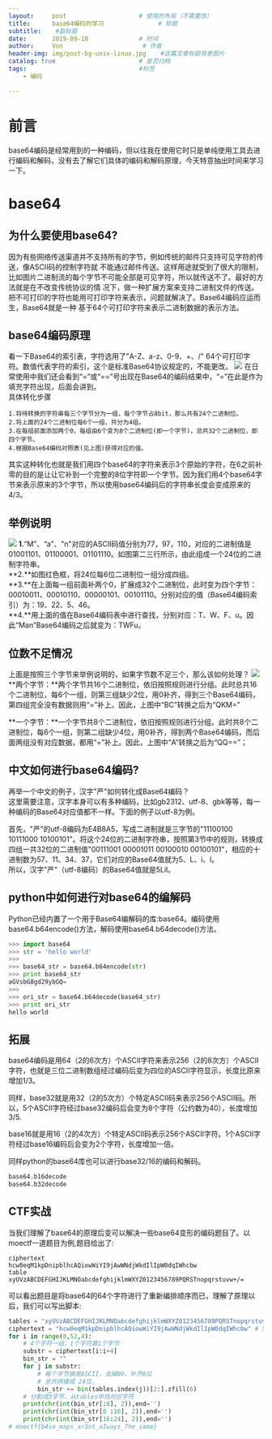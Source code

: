 ```yaml
---
layout:     post                    # 使用的布局（不需要改）
title:      base64编码的学习               # 标题 
subtitle:    #副标题
date:       2019-09-18              # 时间
author:     Von                      # 作者
header-img: img/post-bg-unix-linux.jpg    #这篇文章标题背景图片
catalog: true                       # 是否归档
tags:                               #标签
    - 编码

---
```


# 前言
base64编码是经常用到的一种编码，但以往我在使用它时只是单纯使用工具去进行编码和解码，没有去了解它们具体的编码和解码原理，今天特意抽出时间来学习一下。  

# base64
## 为什么要使用base64?
因为有些网络传送渠道并不支持所有的字节，例如传统的邮件只支持可见字符的传送，像ASCII码的控制字符就 不能通过邮件传送。这样用途就受到了很大的限制，比如图片二进制流的每个字节不可能全部是可见字符，所以就传送不了。最好的方法就是在不改变传统协议的情 况下，做一种扩展方案来支持二进制文件的传送。把不可打印的字符也能用可打印字符来表示，问题就解决了。Base64编码应运而生，Base64就是一种 基于64个可打印字符来表示二进制数据的表示方法。

## base64编码原理
看一下Base64的索引表，字符选用了"A-Z、a-z、0-9、+、/" 64个可打印字符。数值代表字符的索引，这个是标准Base64协议规定的，不能更改。
![](/img/blog15-1.png)
在日常使用中我们还会看到“=”或“==”号出现在Base64的编码结果中，“=”在此是作为填充字符出现，后面会讲到。  
具体转化步骤
``` 
1.将待转换的字符串每三个字节分为一组，每个字节占8bit，那么共有24个二进制位。
2.将上面的24个二进制位每6个一组，共分为4组。
3.在每组前面添加两个0，每组由6个变为8个二进制位(即一个字节)，总共32个二进制位，即四个字节。
4.根据Base64编码对照表(见上图)获得对应的值。
```
其实这种转化也就是我们用四个base64的字符来表示3个原始的字符，在6之前补零的目的是让让它补到一个完整的8位字符即一个字节。因为我们用4个base64字节来表示原来的3个字节，所以使用base64编码后的字符串长度会变成原来的4/3。

## 举例说明
![](/img/blog15-1.png)
**1.**“M”、“a”、"n"对应的ASCII码值分别为77，97，110，对应的二进制值是01001101、01100001、01101110。如图第二三行所示，由此组成一个24位的二进制字符串。  
**2.**如图红色框，将24位每6位二进制位一组分成四组。  
**3.**在上面每一组前面补两个0，扩展成32个二进制位，此时变为四个字节：00010011、00010110、00000101、00101110。分别对应的值（Base64编码索引）为：19、22、5、46。  
**4.**用上面的值在Base64编码表中进行查找，分别对应：T、W、F、u。因此“Man”Base64编码之后就变为：TWFu。

## 位数不足情况
上面是按照三个字节来举例说明的，如果字节数不足三个，那么该如何处理？
![](/img/blog15-1.png)
**两个字节：**两个字节共16个二进制位，依旧按照规则进行分组。此时总共16个二进制位，每6个一组，则第三组缺少2位，用0补齐，得到三个Base64编码，第四组完全没有数据则用“=”补上。因此，上图中“BC”转换之后为“QKM=”  

**一个字节：**一个字节共8个二进制位，依旧按照规则进行分组。此时共8个二进制位，每6个一组，则第二组缺少4位，用0补齐，得到两个Base64编码，而后面两组没有对应数据，都用“=”补上。因此，上图中“A”转换之后为“QQ==”；

## 中文如何进行base64编码?
再举一个中文的例子，汉字"严"如何转化成Base64编码？  
这里需要注意，汉字本身可以有多种编码，比如gb2312、utf-8、gbk等等，每一种编码的Base64对应值都不一样。下面的例子以utf-8为例。

首先，"严"的utf-8编码为E4B8A5，写成二进制就是三字节的"11100100 10111000 10100101"。将这个24位的二进制字符串，按照第3节中的规则，转换成四组一共32位的二进制值"00111001 00001011 00100010 00100101"，相应的十进制数为57、11、34、37，它们对应的Base64值就为5、L、i、l。  
所以，汉字"严"（utf-8编码）的Base64值就是5Lil。

## python中如何进行对base64的编解码
Python已经内置了一个用于Base64编解码的库:base64。编码使用base64.b64encode()方法，解码使用base64.b64decode()方法。
``` python
>>> import base64
>>> str = 'hello world'
>>>
>>> base64_str = base64.b64encode(str)
>>> print base64_str
aGVsbG8gd29ybGQ=
>>>
>>> ori_str = base64.b64decode(base64_str)
>>> print ori_str
hello world
```

## 拓展
base64编码是用64（2的6次方）个ASCII字符来表示256（2的8次方）个ASCII字符，也就是三位二进制数组经过编码后变为四位的ASCII字符显示，长度比原来增加1/3。

同样，base32就是用32（2的5次方）个特定ASCII码来表示256个ASCII码。所以，5个ASCII字符经过base32编码后会变为8个字符（公约数为40），长度增加3/5.

base16就是用16（2的4次方）个特定ASCII码表示256个ASCII字符。1个ASCII字符经过base16编码后会变为2个字符，长度增加一倍。

同样python的base64库也可以进行base32/16的编码和解码。
``` python
base64.b16decode
base64.b32decode
```

## CTF实战
当我们理解了base64的原理后变可以解决一些base64变形的编码题目了。以moectf一道题目为例,题目给出了:
```
ciphertext
hcw0eqM1kpDnipblhcAQiowWiYI9jAwWNdjWkdIlIpW0dqIWhcbw
table
xyUVzABCDEFGHIJKLMNOabcdefghijklmWXYZ0123456789PQRSTnopqrstuvw+/=
```
可以看出题目是将base64的64个字符进行了重新编排顺序而已，理解了原理以后，我们可以写出脚本:
``` python
tables = "xyUVzABCDEFGHIJKLMNOabcdefghijklmWXYZ0123456789PQRSTnopqrstuvw+/=" # 65
ciphertext = "hcw0eqM1kpDnipblhcAQiowWiYI9jAwWNdjWkdIlIpW0dqIWhcbw" # 52
for i in range(0,52,4):
	# 4个字符一组，1个字符算1个字节
    substr = ciphertext[i:i+4]
    bin_str = ""
    for j in substr:
    	# 每个字节换成ASCII，去掉00，补齐6位
    	# 总共拼接成 24位，
        bin_str += bin(tables.index(j))[2:].zfill(6)
    # 分割成3字节，从tables中找对应字符
    print(chr(int(bin_str[:8], 2)),end='')
    print(chr(int(bin_str[8 :16], 2)),end='')
    print(chr(int(bin_str[16:24], 2)),end='')
# moectf{b4se_maps_ar3nt_aIways_7he_same}
```


